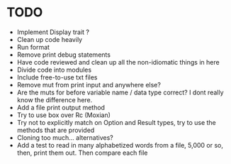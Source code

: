 # TODO
- Implement Display trait ?
- Clean up code heavily
- Run format
- Remove print debug statements
- Have code reviewed and clean up all the non-idiomatic things in here
- Divide code into modules
- Include free-to-use txt files
- Remove mut from print input and anywhere else?
- Are the muts for before variable name / data type correct?  I dont really know
  the difference here.
- Add a file print output method
- Try to use box over Rc (Moxian)
- Try not to explicitly match on Option and Result types, try to use the methods
  that are provided
- Cloning too much... alternatives?
- Add a test to read in many alphabetized words from a file, 5,000 or so, then,
  print them out.  Then compare each file
